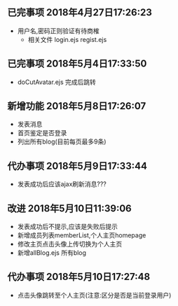 ## 已完事项 2018年4月27日17:26:23
- 用户名,密码正则验证有待商榷
  + 相关文件 login.ejs regist.ejs
## 已完事项 2018年5月4日17:33:50
- doCutAvatar.ejs 完成后跳转
## 新增功能 2018年5月8日17:26:07
- 发表消息
- 首页鉴定是否登录
- 列出所有blog(目前每页最多9条)
## 代办事项 2018年5月9日17:33:44
- 发表成功后应该ajax刷新消息???
## 改进 2018年5月10日11:39:06
- 发表成功后不提示,应该是失败后提示
- 新增成员列表memberList,个人主页homepage
- 修改主页点击头像上传切换为个人主页
- 新增allBlog.ejs 所有blog
## 代办事项 2018年5月10日17:27:48
- 点击头像跳转至个人主页(注意:区分是否是当前登录用户)